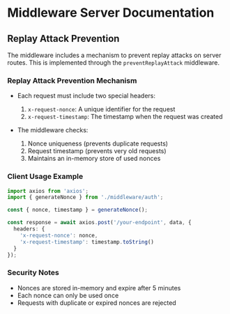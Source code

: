 # Middleware Server Documentation

## Replay Attack Prevention

The middleware includes a mechanism to prevent replay attacks on server routes. This is implemented through the `preventReplayAttack` middleware.

### Replay Attack Prevention Mechanism

- Each request must include two special headers:
  1. `x-request-nonce`: A unique identifier for the request
  2. `x-request-timestamp`: The timestamp when the request was created

- The middleware checks:
  1. Nonce uniqueness (prevents duplicate requests)
  2. Request timestamp (prevents very old requests)
  3. Maintains an in-memory store of used nonces

### Client Usage Example

```typescript
import axios from 'axios';
import { generateNonce } from './middleware/auth';

const { nonce, timestamp } = generateNonce();

const response = await axios.post('/your-endpoint', data, {
  headers: {
    'x-request-nonce': nonce,
    'x-request-timestamp': timestamp.toString()
  }
});
```

### Security Notes

- Nonces are stored in-memory and expire after 5 minutes
- Each nonce can only be used once
- Requests with duplicate or expired nonces are rejected